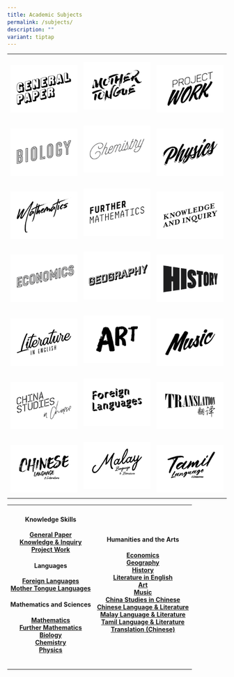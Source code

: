 ```yaml
---
title: Academic Subjects
permalink: /subjects/
description: ""
variant: tiptap
---
```

<p></p>
<table>
<tbody>
<tr>
<th rowspan="1" colspan="1">
<p></p><a class="isomer-image-wrapper" href="/subjects/gp/"><img style="width: 100%" height="auto" width="100%" alt="General Paper" src="/images/Subject01.png"></a>
</th>
<th rowspan="1" colspan="1">
<p></p><a class="isomer-image-wrapper" href="/subjects/mtl/"><img style="width: 100%" height="auto" width="100%" alt="Mother Tongue Languages" src="/images/Subject03.png"></a>
<p></p>
</th>
<th rowspan="1" colspan="1">
<p></p><a class="isomer-image-wrapper" href="/subjects/pw/"><img style="width: 100%" height="auto" width="100%" alt="Project Work" src="/images/Subject04.png"></a>
</th>
</tr>
<tr>
<td rowspan="1" colspan="1">
<p></p><a class="isomer-image-wrapper" href="/subjects/bio/"><img style="width: 100%" height="auto" width="100%" alt="Biology" src="/images/Subject05.png"></a>
</td>
<td rowspan="1" colspan="1">
<p></p><a class="isomer-image-wrapper" href="/subjects/chem/"><img style="width: 100%" height="auto" width="100%" alt="Chemistry" src="/images/Subject06.png"></a>
<p></p>
</td>
<td rowspan="1" colspan="1">
<p></p><a class="isomer-image-wrapper" href="/subjects/phy/"><img style="width: 100%" height="auto" width="100%" alt="Physics" src="/images/Subject07.png"></a>
</td>
</tr>
<tr>
<td rowspan="1" colspan="1">
<p></p><a class="isomer-image-wrapper" href="/subjects/maths/"><img style="width: 100%" height="auto" width="100%" alt="Mathematics" src="/images/Subject08.png"></a>
</td>
<td rowspan="1" colspan="1">
<p></p><a class="isomer-image-wrapper" href="/subjects/fmaths/"><img style="width: 100%" height="auto" width="100%" alt="Further Mathematics" src="/images/Subject09.png"></a>
<p></p>
</td>
<td rowspan="1" colspan="1">
<p></p><a class="isomer-image-wrapper" href="/subjects/ki/"><img style="width: 100%" height="auto" width="100%" alt="Knowledge and Inquiry" src="/images/Subject02.png"></a>
</td>
</tr>
<tr>
<td rowspan="1" colspan="1">
<p></p><a class="isomer-image-wrapper" href="/subjects/econs/"><img style="width: 100%" height="auto" width="100%" alt="Economics" src="/images/Subject10.png"></a>
</td>
<td rowspan="1" colspan="1">
<p></p><a class="isomer-image-wrapper" href="/subjects/geog/"><img style="width: 100%" height="auto" width="100%" alt="Geography" src="/images/Subject11.png"></a>
<p></p>
</td>
<td rowspan="1" colspan="1">
<p></p><a class="isomer-image-wrapper" href="/subjects/his/"><img style="width: 100%" height="auto" width="100%" alt="History" src="/images/Subject12.png"></a>
</td>
</tr>
<tr>
<td rowspan="1" colspan="1">
<p></p><a class="isomer-image-wrapper" href="/subjects/lit/"><img style="width: 100%" height="auto" width="100%" alt="Literature" src="/images/Subject13.png"></a>
</td>
<td rowspan="1" colspan="1">
<p></p><a class="isomer-image-wrapper" href="/subjects/art/"><img style="width: 100%" height="auto" width="100%" alt="Art" src="/images/Subject14.png"></a>
<p></p>
</td>
<td rowspan="1" colspan="1">
<p></p><a class="isomer-image-wrapper" href="/subjects/music/"><img style="width: 100%" height="auto" width="100%" alt="Music" src="/images/Subject15.png"></a>
</td>
</tr>
<tr>
<td rowspan="1" colspan="1">
<p></p><a class="isomer-image-wrapper" href="/subjects/csc/"><img style="width: 100%" height="auto" width="100%" alt="CSC" src="/images/Subject16.png"></a>
</td>
<td rowspan="1" colspan="1">
<p></p><a class="isomer-image-wrapper" href="/subjects/fl/"><img style="width: 100%" height="auto" width="100%" alt="Foreign Languages" src="/images/Subject21.png"></a>
<p></p>
</td>
<td rowspan="1" colspan="1">
<p></p><a class="isomer-image-wrapper" href="/subjects/translation/"><img style="width: 100%" height="auto" width="100%" alt="Translation" src="/images/Subject20.png"></a>
</td>
</tr>
<tr>
<td rowspan="1" colspan="1">
<p></p><a class="isomer-image-wrapper" href="/subjects/cll/"><img style="width: 100%" height="auto" width="100%" alt="CLL" src="/images/Subject17.png"></a>
</td>
<td rowspan="1" colspan="1">
<p></p><a class="isomer-image-wrapper" href="/subjects/mll/"><img style="width: 100%" height="auto" width="100%" alt="MLL" src="/images/Subject18.png"></a>
<p></p>
</td>
<td rowspan="1" colspan="1">
<p></p><a class="isomer-image-wrapper" href="/subjects/tll/"><img style="width: 100%" height="auto" width="100%" alt="TLL" src="/images/Subject19.png"></a>
</td>
</tr>
</tbody>
</table>
<p></p>
<table>
<tbody>
<tr>
<th rowspan="1" colspan="1">
<h4><strong>Knowledge Skills</strong></h4>
<p><a href="/subjects/gp/" rel="noopener noreferrer nofollow" target="_blank">General Paper</a> 
<br><a href="/subjects/ki/" rel="noopener noreferrer nofollow" target="_blank">Knowledge &amp; Inquiry</a> 
<br><a href="/subjects/pw/" rel="noopener noreferrer nofollow" target="_blank">Project Work</a>
</p>
<p></p>
<h4><strong>Languages</strong></h4>
<p><a href="/subjects/fl/" rel="noopener noreferrer nofollow" target="_blank">Foreign Languages</a> 
<br><a href="/subjects/mtl/" rel="noopener noreferrer nofollow" target="_blank">Mother Tongue Languages</a>
</p>
<p></p>
<h4><strong>Mathematics and Sciences</strong></h4>
<p><a href="/subjects/maths/" rel="noopener noreferrer nofollow" target="_blank">Mathematics</a> 
<br><a href="/subjects/fmaths/" rel="noopener noreferrer nofollow" target="_blank">Further Mathematics</a> 
<br><a href="/subjects/bio/" rel="noopener noreferrer nofollow" target="_blank">Biology</a> 
<br><a href="/subjects/chem/" rel="noopener noreferrer nofollow" target="_blank">Chemistry</a> 
<br><a href="/subjects/phy/" rel="noopener noreferrer nofollow" target="_blank">Physics</a>
</p>
<p></p>
</th>
<th rowspan="1" colspan="1">
<h4><strong>Humanities and the Arts</strong></h4>
<p><a href="/subjects/econs/" rel="noopener noreferrer nofollow" target="_blank">Economics</a> 
<br><a href="/subjects/geog/" rel="noopener noreferrer nofollow" target="_blank">Geography</a> 
<br><a href="/subjects/his/" rel="noopener noreferrer nofollow" target="_blank">History</a> 
<br><a href="/subjects/lit/" rel="noopener noreferrer nofollow" target="_blank">Literature in English</a> 
<br><a href="/subjects/art/" rel="noopener noreferrer nofollow" target="_blank">Art</a> 
<br><a href="/subjects/music/" rel="noopener noreferrer nofollow" target="_blank">Music</a> 
<br><a href="/subjects/csc/" rel="noopener noreferrer nofollow" target="_blank">China Studies in Chinese</a> 
<br><a href="/subjects/cll/" rel="noopener noreferrer nofollow" target="_blank">Chinese Language &amp; Literature</a> 
<br><a href="/subjects/mll/" rel="noopener noreferrer nofollow" target="_blank">Malay Language &amp; Literature</a> 
<br><a href="/subjects/tll/" rel="noopener noreferrer nofollow" target="_blank">Tamil Language &amp; Literature</a> 
<br><a href="/subjects/translation/" rel="noopener noreferrer nofollow" target="_blank">Translation (Chinese)</a>  <strong><br></strong>
</p>
</th>
</tr>
<tr>
<td rowspan="1" colspan="1">
<p></p>
</td>
<td rowspan="1" colspan="1">
<p></p>
</td>
</tr>
</tbody>
</table>
<h4></h4>
<h4></h4>
<h4></h4>
<h4></h4>
<p></p>